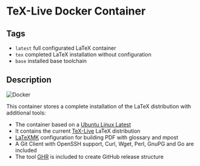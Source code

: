 # TeX-Live Docker Container

## Tags

* ```latest``` full configurated LaTeX container 
* ```tex``` completed LaTeX installation without configuration
* ```base``` installed base toolchain

## Description

![Docker](https://img.shields.io/docker/build/flashpixx/texlive.svg)

This container stores a complete installation of the LaTeX distribution with additional tools:

* The container based on a [Ubuntu Linux Latest](https://hub.docker.com/_/ubuntu)
* It contains the current [TeX-Live](https://www.tug.org/texlive/) LaTeX distribution
* [LaTeXMK](https://ctan.org/pkg/latexmk) configuration for building PDF with glossary and mpost
* A Git Client with OpenSSH support, Curl, Wget, Perl, GnuPG and Go are included
* The tool [GHR](http://deeeet.com/ghr/) is included to create GitHub release structure
